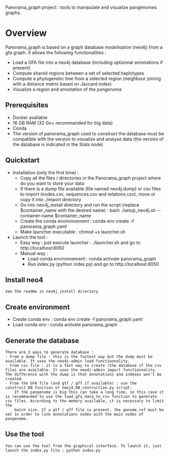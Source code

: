 Panorama_graph project : tools to manipulate and visualize pangenomes graphs.

# Overview
Panorama_graph is based on a graph database modelisation (neo4j) from a gfa graph.
It allows the following functionalities : 
- Load a GFA file into a neo4j database (including optionnal annotations if present)
- Compute shared regions between a set of selected haplotypes
- Compute a phylogenetic tree from a selected region (neighbour joining with a distance matrix based on Jaccard index)
- Visualize a region and annotation of the pangenome

## Prerequisites
- Docker available
- 16 GB RAM (32 Go+ recommanded for big data)
- Conda
- The version of panorama_graph used to construct the database must be compatible with the version to visualize and analyse data (the version of the database is indicated in the Stats node)

## Quickstart
- Installation (only the first time) :
  - Copy all the files / directories in the Panorama_graph project where do you want to store your data
  - If there is a dump file available (file named neo4j.dump) or csv files to import (nodes.csv, sequences.csv and relations.csv), move or copy it into ./import directory
  - Go into neo4j_install directory and run the script (replace $container_name with the desired name) : bash ./setup_neo4j.sh --container-name $container_name
  - Create the conda environnement : conda env create -f panorama_graph.yaml 
  - Make launcher executable : chmod +x launcher.sh
- Launch the tool : 
  - Easy way : just execute launcher : ./launcher.sh and go to http://localhost:8050
  - Manual way : 
      - Load conda environnement : conda activate panorama_graph
      - Run index.py (python index.py) and go to http://localhost:8050

## Install neo4
    See the readme in neo4j_install directory

## Create environment
- Create conda env : conda env create -f panorama_graph.yaml
- Load conda env : conda activate panorama_graph

## Generate the database
    There are 3 ways to generate database :
    - From a dump file : this is the fastest way but the dump must be available. It uses the neo4j-admin load functionnality.
    - From csv file : it is a fast way to create rthe database if the csv files are available. It uses the neo4j-admin import functionnality. The difference with the dump is that annotations and indexes won't be created.
    - From the GFA file (and gtf / gff if available) : use the construct_DB function of neoj4_DB_contruction.py script. 
        If the pangenome is big this can take a long time, in this case it is recommanded to use the load_gfa_data_to_csv function to generate csv files. According to the memory available, it is necessary to limit the 
        batch size. If a gtf / gff file is present, the genome_ref must be set in order to link annotations nodes with the main nodes of pangenome.

## Use the tool 
    You can use the tool from the graphical interface. To launch it, just launch the index.py file : python index.py